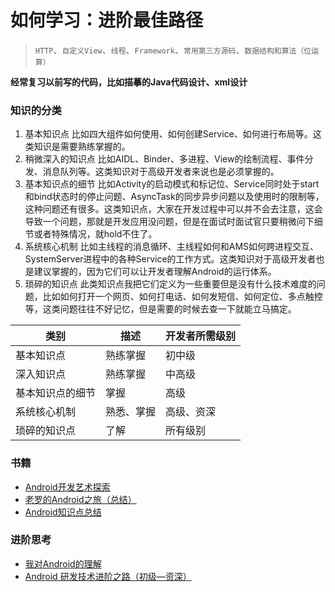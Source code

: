 # 如何学习：进阶最佳路径

> `HTTP`、`自定义View`、`线程`、`Framework`、`常用第三方源码`、`数据结构和算法（位运算）`

**经常复习以前写的代码，比如描摹的Java代码设计、xml设计**

### 知识的分类

1. 基本知识点
比如四大组件如何使用、如何创建Service、如何进行布局等。这类知识是需要熟练掌握的。
2. 稍微深入的知识点
比如AIDL、Binder、多进程、View的绘制流程、事件分发、消息队列等。这类知识对于高级开发者来说也是必须掌握的。
3. 基本知识点的细节
比如Activity的启动模式和标记位、Service同时处于start和bind状态时的停止问题、AsyncTask的同步异步问题以及使用时的限制等，这种问题还有很多。这类知识点，大家在开发过程中可以并不会去注意，这会导致一个问题，那就是开发应用没问题，但是在面试时面试官只要稍微问下细节或者特殊情况，就hold不住了。
4. 系统核心机制
比如主线程的消息循环、主线程如何和AMS如何跨进程交互、SystemServer进程中的各种Service的工作方式。这类知识对于高级开发者也是建议掌握的，因为它们可以让开发者理解Android的运行体系。
5. 琐碎的知识点
此类知识点我把它们定义为一些重要但是没有什么技术难度的问题，比如如何打开一个网页、如何打电话、如何发短信、如何定位、多点触控等，这类问题往往不好记忆，但是需要的时候去查一下就能立马搞定。

| 类别             | 描述       | 开发者所需级别 |
| ---------------- | ---------- | -------------- |
| 基本知识点       | 熟练掌握   | 初中级         |
| 深入知识点       | 熟练掌握   | 中高级         |
| 基本知识点的细节 | 掌握       | 高级           |
| 系统核心机制     | 熟悉、掌握 | 高级、资深     |
| 琐碎的知识点     | 了解       | 所有级别       |

### 书籍

- [Android开发艺术探索](http://static.kancloud.cn/alex_wsc/android_art/content)
- [老罗的Android之旅（总结）](https://www.kancloud.cn/alex_wsc/androids/content)
- [Android知识点总结](http://static.kancloud.cn/alex_wsc/android/1966030)

### 进阶思考


- [我对Android的理解](https://blog.csdn.net/singwhatiwanna/article/details/46810527)
- [Android 研发技术进阶之路（初级—资深）](https://zhuanlan.zhihu.com/p/56959014)